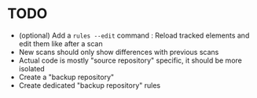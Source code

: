 ﻿# TODO

- (optional) Add a ``rules --edit`` command : Reload tracked elements and edit them like after a scan
- New scans should only show differences with previous scans
- Actual code is mostly "source repository" specific, it should be more isolated
- Create a "backup repository"
- Create dedicated "backup repository" rules
